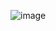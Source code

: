 ![image](https://github.com/TarekGawish1/quiz-webpage/assets/165809936/508e2958-ffc8-436e-bc88-c5fb6d3499dc)
